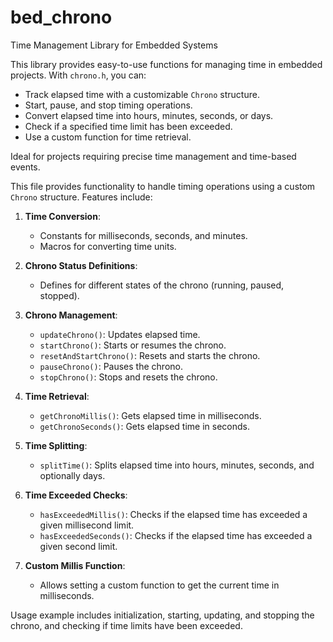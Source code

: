 # bed_chrono
Time Management Library for Embedded Systems

This library provides easy-to-use functions for managing time in embedded projects. With `chrono.h`, you can:

- Track elapsed time with a customizable `Chrono` structure.
- Start, pause, and stop timing operations.
- Convert elapsed time into hours, minutes, seconds, or days.
- Check if a specified time limit has been exceeded.
- Use a custom function for time retrieval.

Ideal for projects requiring precise time management and time-based events.


This file provides functionality to handle timing operations using a custom `Chrono` structure.
Features include:

1. **Time Conversion**:
   - Constants for milliseconds, seconds, and minutes.
   - Macros for converting time units.

2. **Chrono Status Definitions**:
   - Defines for different states of the chrono (running, paused, stopped).

3. **Chrono Management**:
   - `updateChrono()`: Updates elapsed time.
   - `startChrono()`: Starts or resumes the chrono.
   - `resetAndStartChrono()`: Resets and starts the chrono.
   - `pauseChrono()`: Pauses the chrono.
   - `stopChrono()`: Stops and resets the chrono.

4. **Time Retrieval**:
   - `getChronoMillis()`: Gets elapsed time in milliseconds.
   - `getChronoSeconds()`: Gets elapsed time in seconds.

5. **Time Splitting**:
   - `splitTime()`: Splits elapsed time into hours, minutes, seconds, and optionally days.

6. **Time Exceeded Checks**:
   - `hasExceededMillis()`: Checks if the elapsed time has exceeded a given millisecond limit.
   - `hasExceededSeconds()`: Checks if the elapsed time has exceeded a given second limit.

7. **Custom Millis Function**:
   - Allows setting a custom function to get the current time in milliseconds.

Usage example includes initialization, starting, updating, and stopping the chrono, and checking if time limits have been exceeded.
